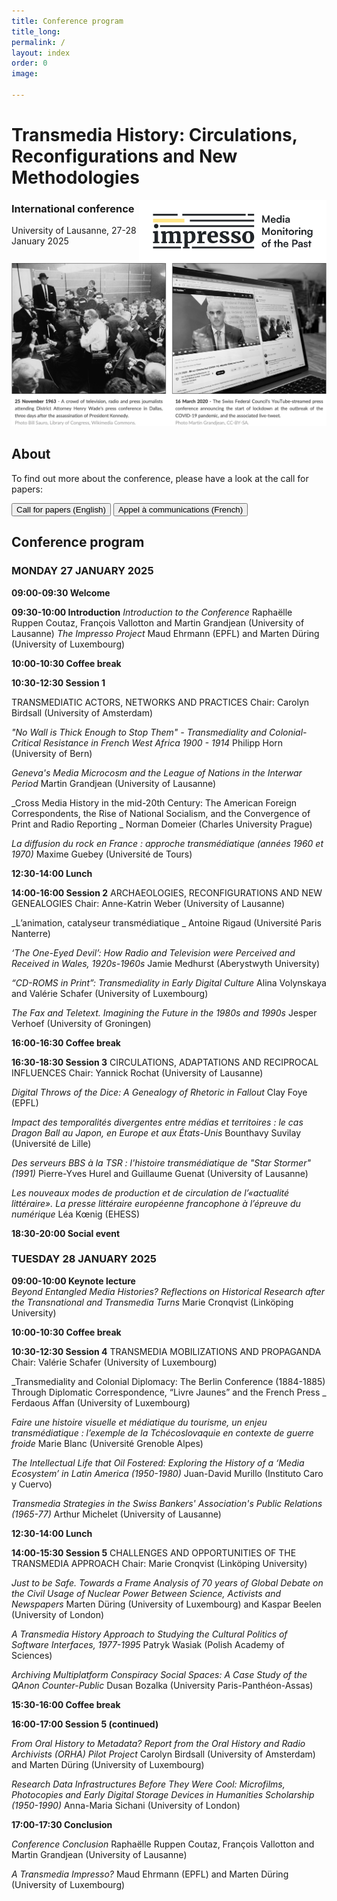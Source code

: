 ```yaml
---
title: Conference program
title_long: 
permalink: /
layout: index
order: 0
image: 

---
```


# Transmedia History: Circulations, Reconfigurations and New Methodologies
<img src="images/impresso.png" alt="image" width="300" height="auto" align="right">

### International conference
University of Lausanne, 27-28 January 2025

![Transmedia Conference](images/transmedia_illustration_en.png)

## About

To find out more about the conference, please have a look at the call for papers:

<button class="button button1" onclick="window.location.href='https://impresso.github.io/transmedia/en';">Call for papers (English)</button> <button class="button button1" onclick="window.location.href='https://impresso.github.io/transmedia/fr';">Appel à communications (French)</button>

## Conference program

### MONDAY 27 JANUARY 2025

**09:00-09:30 Welcome**

**09:30-10:00	Introduction**
_Introduction to the Conference_ 
Raphaëlle Ruppen Coutaz, François Vallotton and Martin Grandjean (University of Lausanne)
_The Impresso Project_ 
Maud Ehrmann (EPFL) and Marten Düring (University of Luxembourg)

**10:00-10:30	Coffee break**

**10:30-12:30	Session 1**

TRANSMEDIATIC ACTORS, NETWORKS AND PRACTICES 
Chair: Carolyn Birdsall (University of Amsterdam)	

_"No Wall is Thick Enough to Stop Them" - Transmediality and Colonial-Critical Resistance in French West Africa 1900 - 1914_
Philipp Horn (University of Bern)

_Geneva's Media Microcosm and the League of Nations in the Interwar Period_
Martin Grandjean (University of Lausanne)

_Cross Media History in the mid-20th Century: The American Foreign Correspondents, the Rise of National Socialism, and the Convergence of Print and Radio Reporting _
Norman Domeier (Charles University Prague)

_La diffusion du rock en France : approche transmédiatique (années 1960 et 1970)_
Maxime Guebey (Université de Tours)
		
**12:30-14:00 Lunch**
		
**14:00-16:00	Session 2**
ARCHAEOLOGIES, RECONFIGURATIONS AND NEW GENEALOGIES
Chair: Anne-Katrin Weber (University of Lausanne) 	

_L’animation, catalyseur transmédiatique _
Antoine Rigaud (Université Paris Nanterre)

_‘The One-Eyed Devil’: How Radio and Television were Perceived and Received in Wales, 1920s-1960s_
Jamie Medhurst (Aberystwyth University)

_“CD-ROMS in Print”: Transmediality in Early Digital Culture_
Alina Volynskaya and Valérie Schafer (University of Luxembourg)

_The Fax and Teletext. Imagining the Future in the 1980s and 1990s_
Jesper Verhoef (University of Groningen)

**16:00-16:30 Coffee break**
		
**16:30-18:30	Session 3**
CIRCULATIONS, ADAPTATIONS AND RECIPROCAL INFLUENCES
Chair: Yannick Rochat (University of Lausanne)	

_Digital Throws of the Dice: A Genealogy of Rhetoric in Fallout_
Clay Foye (EPFL)

_Impact des temporalités divergentes entre médias et territoires : le cas Dragon Ball au Japon, en Europe et aux États-Unis_
Bounthavy Suvilay (Université de Lille)

_Des serveurs BBS à la TSR : l'histoire transmédiatique de "Star Stormer" (1991)_
Pierre-Yves Hurel and Guillaume Guenat (University of Lausanne)

_Les nouveaux modes de production et de circulation de l’«actualité littéraire». La presse littéraire européenne 
francophone à l’épreuve du numérique_
Léa Kœnig (EHESS)

**18:30-20:00 Social event**

### TUESDAY 28 JANUARY 2025

**09:00-10:00	Keynote lecture**	
_Beyond Entangled Media Histories? Reflections on Historical Research after the Transnational and Transmedia Turns_
Marie Cronqvist (Linköping University)
	
**10:00-10:30 Coffee break**

**10:30-12:30	Session 4**
TRANSMEDIA MOBILIZATIONS AND PROPAGANDA
Chair: Valérie Schafer (University of Luxembourg)	

_Transmediality and Colonial Diplomacy: The Berlin Conference (1884-1885) Through Diplomatic Correspondence, “Livre Jaunes” and the French Press _
Ferdaous Affan (University of Luxembourg)

_Faire une histoire visuelle et médiatique du tourisme, un enjeu transmédiatique : l’exemple de la Tchécoslovaquie en contexte de guerre froide_
Marie Blanc (Université Grenoble Alpes)

_The Intellectual Life that Oil Fostered: Exploring the History of a ‘Media Ecosystem’ in Latin America (1950-1980)_
Juan-David Murillo (Instituto Caro y Cuervo)

_Transmedia Strategies in the Swiss Bankers' Association's Public Relations (1965-77)_
Arthur Michelet (University of Lausanne)
		
**12:30-14:00 Lunch**
		
**14:00-15:30	Session 5**
CHALLENGES AND OPPORTUNITIES OF THE TRANSMEDIA APPROACH
Chair: Marie Cronqvist (Linköping University) 	

_Just to be Safe. Towards a Frame Analysis of 70 years of Global Debate on the Civil Usage of Nuclear Power Between Science, Activists and Newspapers_
Marten Düring (University of Luxembourg) and Kaspar Beelen (University of London)

_A Transmedia History Approach to Studying the Cultural Politics of Software Interfaces, 1977-1995_
Patryk Wasiak (Polish Academy of Sciences)

_Archiving Multiplatform Conspiracy Social Spaces: A Case Study of the QAnon Counter-Public_
Dusan Bozalka (University Paris-Panthéon-Assas)

**15:30-16:00	Coffee break**

**16:00-17:00	Session 5 (continued)**	

_From Oral History to Metadata? Report from the Oral History and Radio Archivists (ORHA) Pilot Project_
Carolyn Birdsall (University of Amsterdam) and Marten Düring (University of Luxembourg)

_Research Data Infrastructures Before They Were Cool: Microfilms, Photocopies and Early Digital Storage Devices in Humanities Scholarship (1950-1990)_
Anna-Maria Sichani (University of London)

**17:00-17:30	Conclusion**

_Conference Conclusion_
Raphaëlle Ruppen Coutaz, François Vallotton and Martin Grandjean (University of Lausanne)

_A Transmedia Impresso?_ 
Maud Ehrmann (EPFL) and Marten Düring (University of Luxembourg)
